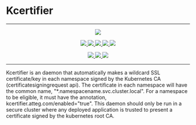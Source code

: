 # Kcertifier

---

<p align="center">
  <a href="https://goreportcard.com/report/github.com/att-cloudnative-labs/kcertifier" alt="Go Report Card">
    <img src="https://goreportcard.com/badge/github.com/att-cloudnative-labs/kcertifier">
  </a>
</p>
<p align="center">
    <a href="https://github.com/att-cloudnative-labs/kcertifier/graphs/contributors" alt="Contributors">
		<img src="https://img.shields.io/github/contributors/att-cloudnative-labs/kcertifier.svg">
	</a>
	<a href="https://github.com/att-cloudnative-labs/kcertifier/commits/master" alt="Commits">
		<img src="https://img.shields.io/github/commit-activity/m/att-cloudnative-labs/kcertifier.svg">
	</a>
	<a href="https://github.com/att-cloudnative-labs/kcertifier/pulls" alt="Open pull requests">
		<img src="https://img.shields.io/github/issues-pr-raw/att-cloudnative-labs/kcertifier.svg">
	</a>
	<a href="https://github.com/att-cloudnative-labs/kcertifier/pulls" alt="Closed pull requests">
    	<img src="https://img.shields.io/github/issues-pr-closed-raw/att-cloudnative-labs/kcertifier.svg">
	</a>
	<a href="https://github.com/att-cloudnative-labs/kcertifier/issues" alt="Issues">
		<img src="https://img.shields.io/github/issues-raw/att-cloudnative-labs/kcertifier.svg">
	</a>
	</p>
<p align="center">
	<a href="https://github.com/att-cloudnative-labs/kcertifier/stargazers" alt="Stars">
		<img src="https://img.shields.io/github/stars/att-cloudnative-labs/kcertifier.svg?style=social">
	</a>
	<a href="https://github.com/att-cloudnative-labs/kcertifier/watchers" alt="Watchers">
		<img src="https://img.shields.io/github/watchers/att-cloudnative-labs/kcertifier.svg?style=social">
	</a>
	<a href="https://github.com/att-cloudnative-labs/kcertifier/network/members" alt="Forks">
		<img src="https://img.shields.io/github/forks/att-cloudnative-labs/kcertifier.svg?style=social">
	</a>
</p>

----

Kcertifier is an daemon that automatically makes a wildcard SSL certificate/key in each namespace signed by the Kubernetes CA (certificatesigningrequest api). The certificate in each namespace will have the common name, "*.namespacename.svc.cluster.local". For a namespace to be eligible, it must have the annotation, kcertifier.atteg.com/enabled="true". This daemon should only be run in a secure cluster where any deployed application is trusted to present a certificate signed by the kubernetes root CA. 
